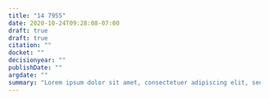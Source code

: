 ```yaml
---
title: "14 7955"
date: 2020-10-24T09:28:08-07:00
draft: true
draft: true
citation: ""
docket: ""
decisionyear: ""
publishDate: ""
argdate: ""
summary: "Lorem ipsum dolor sit amet, consectetuer adipiscing elit, sed diam nonummy nibh euismod tincidunt ut laoreet dolore magna aliquam erat volutpat. Ut wisi enim ad minim veniam, quis nostrud exerci tation ullamcorper suscipit lobortis nisl ut aliquip ex ea commodo consequat."
---
```


